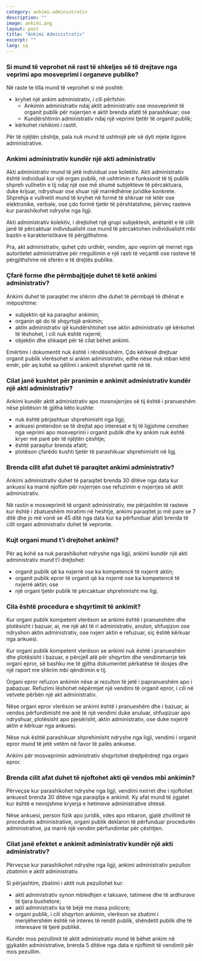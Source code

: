 ```yaml
---
category: ankimi-administrativ
description: ""
image: ankimi.png
layout: post
title: "Ankimi Administrativ"
excerpt: ""
lang: sq
---
```

<script>
var data = { topics: [
  {
    title: "Kushtet për zhvillimin e procedures së ankimit",
    text: function(){ return $("#part1").html(); }
  },
  {
    title: "Afati kohor brenda të cilit duhet kryer ankimi",
    text: function(){ return $("#part2").html(); }
  },
  {
    title: "Procedura e ankimit dhe efektet e saj",
    text: function(){ return $("#part3").html(); }
  },
  {
    title: "Efektet e ankimit",
    text: function(){ return $("#part4").html(); }
  }
]};
</script>

<div id="part1" class="hidden">
<h3>Si mund të veprohet në rast të shkeljes së të drejtave nga veprimi apo mosveprimi i organeve publike?</h3>
Në raste te tilla mund të veprohet si më poshtë:
<ul>
<li>kryhet një ankim administrativ, i cili përfshin:
<ul>
<li>Ankimin administrativ ndaj aktit administrativ ose mosveprimit të organit publik për nxjerrjen e aktit  brenda afatit të parashikuar; ose</li>
<li>Kundërshtimin administrativ ndaj një veprimi tjetër të organit publik;</li>
</ul>
</li>
<li>kërkohet rishikimi i rastit.</li>
</ul>
Për të njëjtën çështje, pala nuk mund të ushtrojë për së dyti mjete ligjore administrative.
<h3>Ankimi administrativ kundër një  akti administrativ</h3>
<p>Akti administrativ mund të jetë individual ose kolektiv. Akti administrativ është individual kur një organ publik, në ushtrimin e funksionit të tij publik shpreh vullnetin e tij ndaj një ose më shumë subjekteve të përcaktuara, duke krijuar, ndryshuar ose shuar një marrëdhënie juridike konkrete. Shprehja e vullnetit mund të kryhet në formë të shkruar në letër ose elektronike, verbale, ose çdo formë tjetër të përshtatshme, përveç rasteve kur parashikohet ndryshe nga ligji. </p>
<p>Akti administrativ kolektiv, i drejtohet një grupi subjektesh, anëtarët e të cilit janë të përcaktuar individualisht ose mund të përcaktohen individualisht mbi bazën e karakteristikave të përgjithshme.</p>
<p>Pra, akt administrativ, quhet çdo urdhër, vendim, apo veprim që merret nga autoritetet administrative për rregullimin e një rasti të veçantë ose rasteve të përgjithshme në sferën e të drejtës publike.</p>
<h3>Çfarë forme dhe përmbajtjeje duhet të ketë ankimi administrativ?</h3>
Ankimi duhet të paraqitet me shkrim dhe  duhet të përmbajë të dhënat e mëposhtme:
<ul>
<li>subjektin që ka paraqitur ankimin;</li>
<li>organin që do të shqyrtojë ankimin;</li>
<li>aktin administrativ që kundërshtohet ose aktin administrativ që kërkohet të lëshohet, i cili nuk është nxjerrë;</li>
<li>objektin dhe shkaqet për të cilat bëhet ankimi.</li>
</ul>
Emërtimi i dokumentit nuk është i rëndësishëm. Çdo kërkesë drejtuar organit publik vlerësohet si ankim administrativ, edhe nëse nuk mban këtë emër, për aq kohë sa qëllimi i ankimit shprehet qartë në të.
<h3>Cilat janë kushtet për pranimin e ankimit administrativ kundër një akti administrativ?</h3>
Ankimi kundër aktit administrativ apo mosnxjerrjes së tij është i pranueshëm nëse plotëson të gjitha këto kushte:
<ul>
<li>nuk është përjashtuar shprehimisht nga ligji;</li>
<li>ankuesi pretendon se të drejtat apo interesat e tij të ligjshme cenohen nga veprimi apo mosveprimi i organit publik dhe ky ankim nuk është kryer më parë për të njëjtën çështje;</li>
<li>është paraqitur brenda afatit;</li>
<li>plotëson çfarëdo kushti tjetër të parashikuar shprehimisht në ligj.</li>
</ul>
</div>

<div id="part2" class="hidden">
<h3>Brenda cilit afat duhet të paraqitet ankimi administrativ?</h3>
<p>Ankimi administrativ duhet të paraqitet brenda 30 ditëve nga data kur ankuesi ka marrë njoftim për nxjerrjen ose refuzimin e nxjerrjes së aktit administrativ.</p>
<p>Në rastin e mosveprimit të organit administrativ, me përjashtim të rasteve kur është i zbatueshëm miratimi në heshtje, ankimi paraqitet jo më pare se 7 ditë dhe jo më vonë se 45 ditë nga data kur ka përfunduar afati brenda të cilit organi administrativ duhet të vepronte.</p>
</div>

<div id="part3" class="hidden">
<h3>Kujt organi mund t’i drejtohet ankimi?</h3>
Për aq kohë sa nuk parashikohet ndryshe nga ligji, ankimi kundër  një akti administrativ mund t’i drejtohet:
<ul>
<li>organit publik që ka nxjerrë ose ka kompetencë të nxjerrë aktin;</li>
<li>organit publik epror të organit që ka nxjerrë ose ka kompetencë të nxjerrë aktin; ose</li>
<li>një organi tjetër publik të përcaktuar shprehimisht me ligj.</li>
</ul>
<h3>Cila është procedura e shqyrtimit të ankimit?</h3>
<p>Kur organi publik kompetent vlerëson se ankimi është i pranueshëm dhe plotësisht i bazuar, ai, me një akt të ri administrativ, anulon, shfuqizon ose ndryshon aktin administrativ, ose nxjerr aktin e refuzuar, siç është kërkuar nga ankuesi.</p>
<p>Kur organi publik kompetent vlerëson se ankimi nuk është i pranueshëm dhe plotësisht i bazuar, e përcjell atë për shqyrtim dhe vendimmarrje tek organi epror, së bashku me të gjitha dokumentet përkatëse të dosjes dhe një raport me shkrim mbi qëndrimin e tij.</p>
<p>Organi epror refuzon ankimin nëse ai rezulton të jetë i papranueshëm apo i pabazuar. Refuzimi lëshohet nëpërmjet një vendimi të organit epror, i cili në vetvete përbën një akt administrativ.</p>
<p>Nëse organi epror vlerëson se ankimi është i pranueshëm dhe i bazuar, ai vendos përfundimisht me anë të një vendimi duke anuluar, shfuqizuar apo ndryshuar, plotësisht apo pjesërisht, aktin administrativ, ose duke nxjerrë aktin e kërkuar nga ankuesi.</p>
<p>Nëse nuk është parashikuar shprehimisht ndryshe nga ligji, vendimi i organit epror mund të jetë vetëm në favor të palës ankuese.</p>
<p>Ankimi për mosveprimin administrativ shqyrtohet drejtpërdrejt nga organi epror.</p>
<h3>Brenda cilit afat duhet të njoftohet akti që vendos mbi ankimin?</h3>
<p>Përveçse kur parashikohet ndryshe nga ligji, vendimi nxirret dhe i njoftohet ankuesit brenda 30 ditëve nga paraqitja e ankimit. Ky afat mund të zgjatet kur është e nevojshme kryerja e hetimeve administrative shtesë.</p>
<p>Nëse ankuesi, person fizik apo juridik, vdes apo mbaron, gjatë zhvillimit të procedurës administrative, organi publik deklaron të përfunduar procedurën administrative, pa marrë një vendim përfundimtar për çështjen.</p>
</div>

<div id="part4" class="hidden">
<h3>Cilat janë efektet e ankimit administrativ kundër një akti administrativ?</h3>
<p>Përveçse kur parashikohet ndryshe nga ligji, ankimi administrativ pezullon zbatimin e aktit administrativ. </p>
<p>Si përjashtim, zbatimi i aktit nuk pezullohet kur:
<ul>
<li>akti administrativ synon mbledhjen e taksave, tatimeve dhe të ardhurave të tjera buxhetore; </li>
<li>akti administrativ ka të bëjë me masa policore; </li>
<li>organi publik, i cili shqyrton ankimin, vlerëson se zbatimi i menjëhershëm është në interes të rendit publik, shëndetit publik dhe të interesave të tjerë publikë. </li>
</ul>
Kundër mos pezullimit të aktit administrativ mund të bëhet ankim në gjykatën administrative, brenda 5 ditëve nga data e njoftimit të vendimit për mos pezullim.
</p>
</div>

<div class="post-content"></div>
